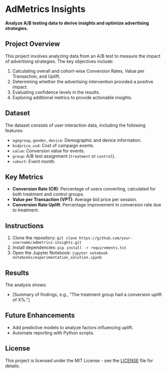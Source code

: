 # AdMetrics Insights

**Analyze A/B testing data to derive insights and optimize advertising strategies.**

## Project Overview

This project involves analyzing data from an A/B test to measure the impact of advertising strategies. The key objectives include:
1. Calculating overall and cohort-wise Conversion Rates, Value per Transaction, and Uplift.
2. Determining whether the advertising intervention provided a positive impact.
3. Evaluating confidence levels in the results.
4. Exploring additional metrics to provide actionable insights.

## Dataset

The dataset consists of user interaction data, including the following features:
- `agegroup`, `gender`, `device`: Demographic and device information.
- `bidprice_usd`: Cost of campaign events.
- `value`: Conversion value for events.
- `group`: A/B test assignment (`treatment` or `control`).
- `cohort`: Event month.

## Key Metrics

- **Conversion Rate (CR)**: Percentage of users converting, calculated for both treatment and control groups.
- **Value per Transaction (VPT)**: Average bid price per session.
- **Conversion Rate Uplift**: Percentage improvement in conversion rate due to treatment.

## Instructions

1. Clone the repository: `git clone https://github.com/your-username/admetrics-insights.git`
2. Install dependencies: `pip install -r requirements.txt`
3. Open the Jupyter Notebook: `jupyter notebook notebooks/experimentation_solution.ipynb`

## Results

The analysis shows:
- [Summary of findings, e.g., "The treatment group had a conversion uplift of X%."]

## Future Enhancements

- Add predictive models to analyze factors influencing uplift.
- Automate reporting with Python scripts.

## License

This project is licensed under the MIT License - see the [LICENSE](LICENSE) file for details.

